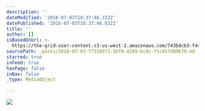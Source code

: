 ```yaml
---
description: ''
dateModified: '2016-07-03T18:37:46.333Z'
datePublished: '2016-07-03T18:37:46.832Z'
title: ''
author: []
isBasedOnUrl: >-
  https://the-grid-user-content.s3-us-west-2.amazonaws.com/743bdcb3-f445-40af-b2cf-9aab5bc4705a.jpg
sourcePath: _posts/2016-07-03-77150d71-5bf0-4249-bc0c-f3c45fd80679.md
starred: true
inFeed: true
hasPage: false
inNav: false
_type: MediaObject

---
```

![](https://the-grid-user-content.s3-us-west-2.amazonaws.com/743bdcb3-f445-40af-b2cf-9aab5bc4705a.jpg)